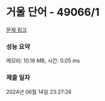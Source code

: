# 거울 단어 - 49066/1 

[문제 링크](https://level.goorm.io/exam/49066/%EA%B1%B0%EC%9A%B8-%EB%8B%A8%EC%96%B4/quiz/1) 

### 성능 요약

메모리: 10.16 MB, 시간: 0.05 ms

### 제출 일자

2024년 06월 14일 23:27:26

